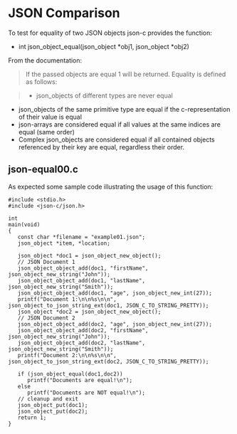 # JSON Comparison

To test for equality of two JSON objects json-c provides the function:

- int json_object_equal(json_object *obj1, json_object *obj2)

From the documentation:

> If the passed objects are equal 1 will be returned. Equality is defined as follows:

> - json_objects of different types are never equal
- json_objects of the same primitive type are equal if the c-representation of their value is equal
- json-arrays are considered equal if all values at the same indices are equal (same order)
- Complex json_objects are considered equal if all contained objects referenced by their key are equal, regardless their order.

## json-equal00.c

As expected some sample code illustrating the usage of this function:

```
#include <stdio.h>
#include <json-c/json.h>

int
main(void)
{
   const char *filename = "example01.json";
   json_object *item, *location;
   
   json_object *doc1 = json_object_new_object();
   // JSON Document 1
   json_object_object_add(doc1, "firstName", json_object_new_string("John"));
   json_object_object_add(doc1, "lastName", json_object_new_string("Smith"));
   json_object_object_add(doc1, "age", json_object_new_int(27));
   printf("Document 1:\n\n%s\n\n", json_object_to_json_string_ext(doc1, JSON_C_TO_STRING_PRETTY));
   json_object *doc2 = json_object_new_object();
   // JSON Document 2
   json_object_object_add(doc2, "age", json_object_new_int(27));
   json_object_object_add(doc2, "firstName", json_object_new_string("John"));
   json_object_object_add(doc2, "lastName", json_object_new_string("Smith"));
   printf("Document 2:\n\n%s\n\n", json_object_to_json_string_ext(doc2, JSON_C_TO_STRING_PRETTY));
   
   if (json_object_equal(doc1,doc2))
      printf("Documents are equal!\n");
   else
      printf("Documents are NOT equal!\n");
   // cleanup and exit
   json_object_put(doc1);
   json_object_put(doc2); 
   return 1;
}

```
